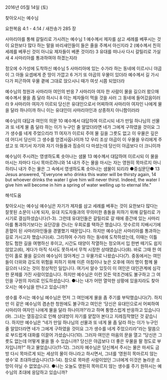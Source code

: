 2016년 05월 14일 (토)

찾아오시는 예수님



요한복음 4:1 - 4:14 / 새찬송가 285 장


사마리아를 통해 갈릴리로 가시려는 예수님 
1 예수께서 제자를 삼고 세례를 베푸시는 것이 요한보다 많다 하는 말을 바리새인들이 들은 줄을 주께서 아신지라 2 (예수께서 친히 세례를 베푸신 것이 아니요 제자들이 베푼 것이라) 
3 유대를 떠나사 다시 갈릴리로 가실새 4 사마리아를 통과하여야 하겠는지라 

정오에 수가성에 도착하신 예수님
5 사마리아에 있는 수가라 하는 동네에 이르시니 야곱이 그 아들 요셉에게 준 땅이 가깝고 6 거기 또 야곱의 우물이 있더라 예수께서 길 가시다가 피곤하여 우물 곁에 그대로 앉으시니 때가 여섯 시쯤 되었더라 

예수님의 청원과 사마리아 여인의 반응
7 사마리아 여자 한 사람이 물을 길으러 왔으매 예수께서 물을 좀 달라 하시니 8 이는 제자들이 먹을 것을 사러 그 동네에 들어갔음이러라 9 사마리아 여자가 이르되 당신은 유대인으로서 어찌하여 사마리아 여자인 나에게 물을 달라 하나이까 하니 이는 유대인이 사마리아인과 상종하지 아니함이러라 

예수님의 대답과 여인의 의문
10 예수께서 대답하여 이르시되 네가 만일 하나님의 선물과 또 네게 물 좀 달라 하는 이가 누구인 줄 알았더라면 네가 그에게 구하였을 것이요 그가 생수를 네게 주었으리라 11 여자가 이르되 주여 물 길을 그릇도 없고 이 우물은 깊은데 어디서 당신이 그 생수를 얻겠사옵나이까 12 우리 조상 야곱이 이 우물을 우리에게 주셨고 또 여기서 자기와 자기 아들들과 짐승이 다 마셨는데 당신이 야곱보다 더 크니이까 

예수님이 주시려는 영생하도록 솟아나는 샘물
13 예수께서 대답하여 이르시되 이 물을 마시는 자마다 다시 목마르려니와 14 내가 주는 물을 마시는 자는 영원히 목마르지 아니하리니 내가 주는 물은 그 속에서 영생하도록 솟아나는 샘물이 되리라
●중심문단● 13 Jesus answered, "Everyone who drinks this water will be thirsty again, 14 but whoever drinks the water I give him will never thirst. Indeed, the water I give him will become in him a spring of water welling up to eternal life."

해석도움





찾아오시는 예수님 
예수님은 자기가 제자를 삼고 세례를 베푸는 것이 요한보다 많다는 잘못된 소문이 나게 되자, 유대 지도자들과의 무의미한 충돌을 피하기 위해 갈릴리로 가시기로 결심하셨습니다(1-3). 그런데 유대인들은 갈릴리로 갈 때에 중간에 있는 사마리아를 통과하기보다는 요단강을 건너는 우회로를 택하곤 했습니다. 앗수르의 지배시기에 혼혈이 된 사마리아인들을 경멸했기 때문입니다. 하지만 예수님은 사마리아를 통과하는 길로 가시고자 했습니다(4). 그리하여 수가라 하는 동네에 도착하셨는데, 이때는 이틀 정도 험한 길을 여행하신 후이고, 시간도 태양이 작열하는 정오여서 입 한번 떼기도 쉽지 않았고(6), 게다가 아직 식사도  못하셔서 무척 시장한 상태였습니다(8). 바로 그때 한 여인이 홀로 물을 길으러 예수님이 앉아계신 그 우물가로 나왔습니다(7). 중동에서는 여인들이 더위와 강도의 위험을 피하기 위해 이른 아침이나 늦은 오후에 여러 명이 함께 물 길으러 나오는 것이 정상적인 일입니다. 여기서 알수 있듯이 이 여인은 대인관계에 심각한 문제를 가진 사람이었습니다. 하지만 예수님은 이런 모든 악조건에도 불구하고 그 여인을 구원의 자리로 인도하셨습니다. 
●나는 내가 어떤 열악한 상황에 있을지라도 찾아오시는 예수님을 만나고 있습니까? 

생수를 주시는 예수님 
예수님은 먼저 그 여인에게 물을 좀 주기를 부탁했습니다(7). 하지만 이 같은 예수님의 겸손한 청원에도 불구하고 여인은 ‘당신은 유대인으로서 어찌하여 사마리아 여자인 나에게 물을 달라 하나이까?’라고 하며 퉁명스럽게 반응하고 있습니다(9). 그녀는 열등감으로 인해 상대방이 자기를 얕잡아 본다고 지레짐작했던 것 같습니다. 하지만 예수님은 “네가 만일 하나님의 선물과 또 네게 물 좀 달라 하는 이가 누구인 줄 알았더라면 네가 그에게 구하였을 것이요 그가 생수를 네게 주었으리라”라는 말씀으로 부드럽게 대화를 이끌어 가셨습니다(10). 그러자 여인은 마음의 문을 열고 “당신은 그릇도 없는데 어떻게 물을 뜰 수 있습니까? 당신은 야곱보다 더 좋은 우물을 팔 정도로 부자입니까?” 하고 물었습니다(11-12). 그러자 예수님은 당신께서 주시는 물은 마셔도 금방 다시 목마르게 되는 세상의 물이 아니라고 하시면서, 그녀를 ‘영원히 목마르지 않는 생수’로 초대하셨습니다(13-14). 참으로 목마른 사람이었던 그녀에게 이것은 놀라운 소망이 아닐 수 없었습니다. 
●나는 오늘도 영원히 목마르지 않는 생수를 주기 원하시는 예수님의 초대에 응답하고 있습니까?